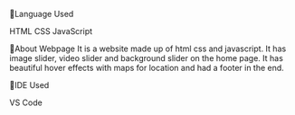 🎯Language Used

HTML
CSS
JavaScript

🎯About Webpage
It is a website made up of html css and javascript. It has image slider, video slider and background slider on the home page. It has beautiful hover effects with maps for location and had a footer in the end.

🎯IDE Used
 
 VS Code
